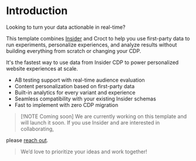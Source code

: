# Introduction

Looking to turn your data actionable in real-time?

This template combines [Insider](https://useinsider.com/?utm_source=croct) and Croct to help you use first-party data to
run experiments, personalize experiences, and analyze results without building everything from scratch or changing your
CDP.

It's the fastest way to use data from Insider CDP to power personalized website experiences at scale.

* AB testing support with real-time audience evaluation
* Content personalization based on first-party data
* Built-in analytics for every variant and experience
* Seamless compatibility with your existing Insider schemas
* Fast to implement with zero CDP migration

> [!NOTE Coming soon]
> We are currently working on this template and will launch it soon. If you use Insider and are interested in
> collaborating,
>
please [reach out](https://croct.com/contact/support?subject=feature-request&message=I%20need%20help%20to%20integrate%20Croct%20with%20Insider.).
> We’d love to prioritize your ideas and work together!
